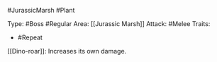 #JurassicMarsh #Plant

Type: #Boss #Regular
Area: [[Jurassic Marsh]]
Attack: #Melee
Traits:
- #Repeat

[[Dino-roar]]: Increases its own damage.